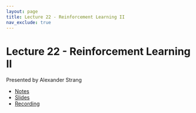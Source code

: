 ```yaml
---
layout: page
title: Lecture 22 - Reinforcement Learning II
nav_exclude: true
---
```


# Lecture 22 - Reinforcement Learning II

Presented by Alexander Strang

- [Notes](https://drive.google.com/file/d/1RNCN2QXTNG2SRq5-oUA_hKCYf-q_39Vg/view?usp=sharing) 
- [Slides](https://docs.google.com/presentation/d/1bVC-yw5P0IMmJnQ7arGBuWkCKOhKpPlZuiKPdXGQ6nE/edit?usp=sharing)
- [Recording](https://bcourses.berkeley.edu/courses/1538676/pages/lecture-22-reinforcement-learning-ii)
